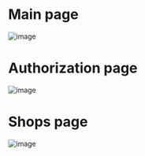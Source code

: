 # Main page
![image](https://github.com/b4khytu1y/John-Doe/assets/96124329/ec13b937-70bd-4d02-9e0a-277608647b17)

# Authorization page
![image](https://github.com/b4khytu1y/John-Doe/assets/96124329/73df0c35-8542-41f7-a75c-44ed4b1f9d54)

# Shops page
![image](https://github.com/b4khytu1y/John-Doe/assets/96124329/2c88cd38-a569-4eb0-93e3-38fb2c424f0c)
